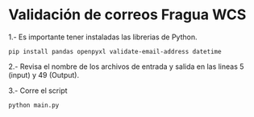 # Validación de correos Fragua WCS

1.- Es importante tener instaladas las librerias de Python.

```
pip install pandas openpyxl validate-email-address datetime
```
2.- Revisa el nombre de los archivos de entrada y salida en las lineas 5 (input) y 49 (Output).

3.- Corre el script
```
python main.py
```